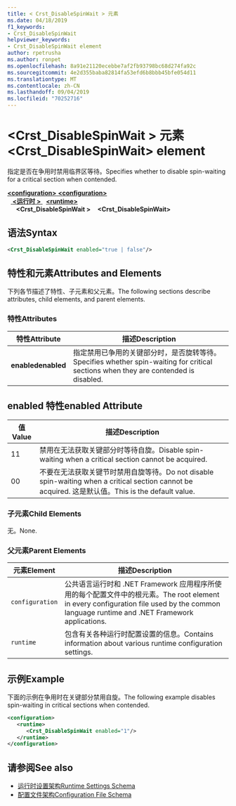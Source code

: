 ```yaml
---
title: < Crst_DisableSpinWait > 元素
ms.date: 04/18/2019
f1_keywords:
- Crst_DisableSpinWait
helpviewer_keywords:
- Crst_DisableSpinWait element
author: rpetrusha
ms.author: ronpet
ms.openlocfilehash: 8a91e21120ecebbe7af2fb93798bc68d274fa92c
ms.sourcegitcommit: 4e2d355baba82814fa53efd6b8bbb45bfe054d11
ms.translationtype: MT
ms.contentlocale: zh-CN
ms.lasthandoff: 09/04/2019
ms.locfileid: "70252716"
---
```

# <a name="crst_disablespinwait-element"></a><span data-ttu-id="24a82-102">\<Crst_DisableSpinWait > 元素</span><span class="sxs-lookup"><span data-stu-id="24a82-102">\<Crst_DisableSpinWait> element</span></span>

<span data-ttu-id="24a82-103">指定是否在争用时禁用临界区等待。</span><span class="sxs-lookup"><span data-stu-id="24a82-103">Specifies whether to disable spin-waiting for a critical section when contended.</span></span>  
  
<span data-ttu-id="24a82-104">[ **\<configuration>** ](../configuration-element.md)</span><span class="sxs-lookup"><span data-stu-id="24a82-104">[**\<configuration>**](../configuration-element.md)</span></span>\
<span data-ttu-id="24a82-105">&nbsp;&nbsp;[ **\<运行时 >** ](runtime-element.md)</span><span class="sxs-lookup"><span data-stu-id="24a82-105">&nbsp;&nbsp;[**\<runtime>**](runtime-element.md)</span></span>\
<span data-ttu-id="24a82-106">&nbsp;&nbsp;&nbsp;&nbsp; **\<Crst_DisableSpinWait >**</span><span class="sxs-lookup"><span data-stu-id="24a82-106">&nbsp;&nbsp;&nbsp;&nbsp;**\<Crst_DisableSpinWait>**</span></span>  
  
## <a name="syntax"></a><span data-ttu-id="24a82-107">语法</span><span class="sxs-lookup"><span data-stu-id="24a82-107">Syntax</span></span>  
  
```xml  
<Crst_DisableSpinWait enabled="true | false"/>  
```  
  
## <a name="attributes-and-elements"></a><span data-ttu-id="24a82-108">特性和元素</span><span class="sxs-lookup"><span data-stu-id="24a82-108">Attributes and Elements</span></span>

<span data-ttu-id="24a82-109">下列各节描述了特性、子元素和父元素。</span><span class="sxs-lookup"><span data-stu-id="24a82-109">The following sections describe attributes, child elements, and parent elements.</span></span>  
  
### <a name="attributes"></a><span data-ttu-id="24a82-110">特性</span><span class="sxs-lookup"><span data-stu-id="24a82-110">Attributes</span></span>  
  
|<span data-ttu-id="24a82-111">特性</span><span class="sxs-lookup"><span data-stu-id="24a82-111">Attribute</span></span>|<span data-ttu-id="24a82-112">描述</span><span class="sxs-lookup"><span data-stu-id="24a82-112">Description</span></span>|  
|---------------|-----------------|  
|<span data-ttu-id="24a82-113">**enabled**</span><span class="sxs-lookup"><span data-stu-id="24a82-113">**enabled**</span></span>|<span data-ttu-id="24a82-114">指定禁用已争用的关键部分时，是否旋转等待。</span><span class="sxs-lookup"><span data-stu-id="24a82-114">Specifies whether spin-waiting for critical sections when they are contended is disabled.</span></span>|  
  
## <a name="enabled-attribute"></a><span data-ttu-id="24a82-115">enabled 特性</span><span class="sxs-lookup"><span data-stu-id="24a82-115">enabled Attribute</span></span>  
  
|<span data-ttu-id="24a82-116">值</span><span class="sxs-lookup"><span data-stu-id="24a82-116">Value</span></span>|<span data-ttu-id="24a82-117">描述</span><span class="sxs-lookup"><span data-stu-id="24a82-117">Description</span></span>|  
|-----------|-----------------|  
|<span data-ttu-id="24a82-118">1</span><span class="sxs-lookup"><span data-stu-id="24a82-118">1</span></span>|<span data-ttu-id="24a82-119">禁用在无法获取关键部分时等待自旋。</span><span class="sxs-lookup"><span data-stu-id="24a82-119">Disable spin-waiting when a critical section cannot be acquired.</span></span>|  
|<span data-ttu-id="24a82-120">0</span><span class="sxs-lookup"><span data-stu-id="24a82-120">0</span></span>|<span data-ttu-id="24a82-121">不要在无法获取关键节时禁用自旋等待。</span><span class="sxs-lookup"><span data-stu-id="24a82-121">Do not disable spin-waiting when a critical section cannot be acquired.</span></span> <span data-ttu-id="24a82-122">这是默认值。</span><span class="sxs-lookup"><span data-stu-id="24a82-122">This is the default value.</span></span>|  
  
### <a name="child-elements"></a><span data-ttu-id="24a82-123">子元素</span><span class="sxs-lookup"><span data-stu-id="24a82-123">Child Elements</span></span>  
 <span data-ttu-id="24a82-124">无。</span><span class="sxs-lookup"><span data-stu-id="24a82-124">None.</span></span>  
  
### <a name="parent-elements"></a><span data-ttu-id="24a82-125">父元素</span><span class="sxs-lookup"><span data-stu-id="24a82-125">Parent Elements</span></span>  
  
|<span data-ttu-id="24a82-126">元素</span><span class="sxs-lookup"><span data-stu-id="24a82-126">Element</span></span>|<span data-ttu-id="24a82-127">描述</span><span class="sxs-lookup"><span data-stu-id="24a82-127">Description</span></span>|  
|-------------|-----------------|  
|`configuration`|<span data-ttu-id="24a82-128">公共语言运行时和 .NET Framework 应用程序所使用的每个配置文件中的根元素。</span><span class="sxs-lookup"><span data-stu-id="24a82-128">The root element in every configuration file used by the common language runtime and .NET Framework applications.</span></span>|  
|`runtime`|<span data-ttu-id="24a82-129">包含有关各种运行时配置设置的信息。</span><span class="sxs-lookup"><span data-stu-id="24a82-129">Contains information about various runtime configuration settings.</span></span>|  
  
## <a name="example"></a><span data-ttu-id="24a82-130">示例</span><span class="sxs-lookup"><span data-stu-id="24a82-130">Example</span></span>  

<span data-ttu-id="24a82-131">下面的示例在争用时在关键部分禁用自旋。</span><span class="sxs-lookup"><span data-stu-id="24a82-131">The following example disables spin-waiting in critical sections when contended.</span></span>  
  
```xml  
<configuration>  
   <runtime>  
      <Crst_DisableSpinWait enabled="1"/>  
   </runtime>  
</configuration>  
```  
  
## <a name="see-also"></a><span data-ttu-id="24a82-132">请参阅</span><span class="sxs-lookup"><span data-stu-id="24a82-132">See also</span></span>

- [<span data-ttu-id="24a82-133">运行时设置架构</span><span class="sxs-lookup"><span data-stu-id="24a82-133">Runtime Settings Schema</span></span>](index.md)
- [<span data-ttu-id="24a82-134">配置文件架构</span><span class="sxs-lookup"><span data-stu-id="24a82-134">Configuration File Schema</span></span>](../index.md)
